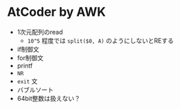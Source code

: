 # AtCoder by AWK

- 1次元配列のread
  - `10^5` 程度では `split($0, A)` のようにしないとREする
- if制御文
- for制御文
- printf
- `NR`
- `exit` 文
- バブルソート
- 64bit整数は扱えない？
